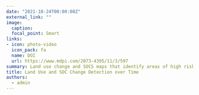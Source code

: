 ```yaml
---
date: "2021-10-24T00:00:00Z"
external_link: ""
image:
  caption: 
  focal_point: Smart
links:
- icon: photo-video
  icon_pack: fa
  name: DOI
  url: https://www.mdpi.com/2073-4395/11/3/597
summary: Land use change and SOCS maps that identify areas of high risk of degradation can be used for sustainable land management and decreasing the effects of these changes on the environment. This study assessed the spatial and temporal distribution of land use transformation and SOCS depletions.
title: Land Use and SOC Change Detection over Time
authors: 
  - admin
---
```

